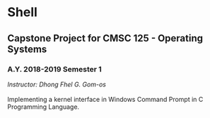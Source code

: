 # Shell
## Capstone Project for CMSC 125 - Operating Systems <br />
### A.Y. 2018-2019 Semester 1 <br />
*Instructor: Dhong Fhel G. Gom-os*<br />
<br />
Implementing a kernel interface in Windows Command Prompt in C Programming Language.

